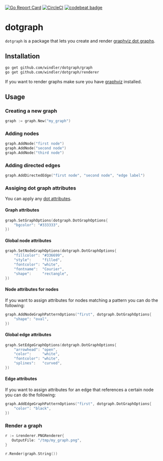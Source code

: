 [![Go Report Card](https://goreportcard.com/badge/github.com/windler/dotgraph)](https://goreportcard.com/report/github.com/windler/dotgraph) [![CircleCI](https://circleci.com/gh/windler/dotgraph.svg?style=svg)](https://circleci.com/gh/windler/dotgraph) [![codebeat badge](https://codebeat.co/badges/ea2758da-b3f2-4de0-a051-effee8d9d499)](https://codebeat.co/projects/github-com-windler-dotgraph-master)

# dotgraph
`dotgraph` is a package that lets you create and render [graphviz dot graphs](https://www.graphviz.org/).

## Installation
```bash
go get github.com/windler/dotgraph/graph
go get github.com/windler/dotgraph/renderer
```

If you want to render graphs make sure you have [graphviz](https://www.graphviz.org/) installed.

## Usage
### Creating a new graph
```go
graph := graph.New("my_graph")
```

### Adding nodes
```go
graph.AddNode("first node")
graph.AddNode("second node")
graph.AddNode("third node")
```
### Adding directed edges
```go
graph.AddDirectedEdge("first node", "second node", "edge label")
```

### Assiging dot graph attributes
You can apply any [dot attributes](https://graphviz.gitlab.io/_pages/doc/info/attrs.html).

#### Graph attributes
```go
graph.SetGraphOptions(dotgraph.DotGraphOptions{
    "bgcolor": "#333333",
})
```

#### Global node attributes
```go
graph.SetNodeGraphOptions(dotgraph.DotGraphOptions{
    "fillcolor": "#336699",
    "style":     "filled",
    "fontcolor": "white",
    "fontname":  "Courier",
    "shape":     "rectangle",
})
```

#### Node attributes for nodes
If you want to assign attributes for nodes matching a pattern you can do the following:

```go
graph.AddNodeGraphPatternOptions("first", dotgraph.DotGraphOptions{
    "shape": "oval",
})
```

#### Global edge attributes
```go
graph.SetEdgeGraphOptions(dotgraph.DotGraphOptions{
    "arrowhead": "open",
    "color":     "white",
    "fontcolor": "white",
    "splines":   "curved",
})
```

#### Edge attributes 
If you want to assign attributes for an edge that references a certain node you can do the following:

```go
graph.AddEdgeGraphPatternOptions("first", dotgraph.DotGraphOptions{
    "color": "black",
})
```

### Render a graph
```go
r := &renderer.PNGRenderer{
   OutputFile: "/tmp/my_graph.png",
}

r.Render(graph.String())
```
